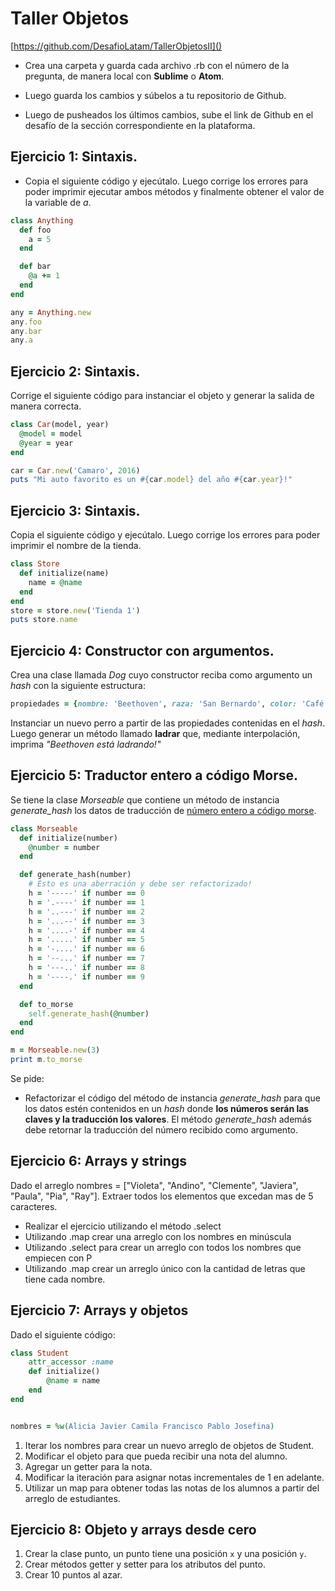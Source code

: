 # Taller Objetos 

[https://github.com/DesafioLatam/TallerObjetosII]()

- Crea una carpeta y guarda cada archivo .rb con el número de la pregunta, de manera local con **Sublime** o **Atom**.

- Luego guarda los cambios y súbelos a tu repositorio de Github.

- Luego de pusheados los últimos cambios, sube el link de Github en el desafío de la sección correspondiente en la plataforma.

## Ejercicio 1: Sintaxis.

- Copia el siguiente código y ejecútalo. Luego corrige los errores para poder imprimir ejecutar ambos métodos y finalmente obtener el valor de la variable de *a*.

~~~ruby
class Anything
  def foo
    a = 5
  end

  def bar
    @a += 1
  end
end

any = Anything.new
any.foo
any.bar
any.a
~~~

## Ejercicio 2: Sintaxis.
Corrige el siguiente código para instanciar el objeto y generar la salida de manera correcta.

~~~ruby
class Car(model, year)
  @model = model
  @year = year
end

car = Car.new('Camaro', 2016)
puts "Mi auto favorito es un #{car.model} del año #{car.year}!"
~~~

## Ejercicio 3: Sintaxis.

Copia el siguiente código y ejecútalo. Luego corrige los errores para poder imprimir el nombre de la tienda.

~~~ruby
class Store
  def initialize(name)
  	name = @name
  end
end
store = store.new('Tienda 1')
puts store.name
~~~

## Ejercicio 4: Constructor con argumentos.

Crea una clase llamada *Dog* cuyo constructor reciba como argumento un *hash* con la siguiente estructura:

~~~ruby
propiedades = {nombre: 'Beethoven', raza: 'San Bernardo', color: 'Café'}
~~~

Instanciar un nuevo perro a partir de las propiedades contenidas en el *hash*. Luego generar un método llamado **ladrar** que, mediante interpolación, imprima *"Beethoven está ladrando!"*


## Ejercicio 5: Traductor entero a código Morse.

Se tiene la clase *Morseable* que contiene un método de instancia *generate_hash* los datos de traducción de <u>número entero a código morse</u>.

~~~ruby
class Morseable
  def initialize(number)
    @number = number
  end

  def generate_hash(number)
    # Esto es una aberración y debe ser refactorizado!
    h = '-----' if number == 0
    h = '.----' if number == 1
    h = '..---' if number == 2
    h = '...--' if number == 3
    h = '....-' if number == 4
    h = '.....' if number == 5
    h = '-....' if number == 6
    h = '--...' if number == 7
    h = '---..' if number == 8
    h = '----.' if number == 9
  end

  def to_morse
    self.generate_hash(@number)
  end
end

m = Morseable.new(3)
print m.to_morse
~~~

Se pide:

- Refactorizar el código del método de instancia *generate_hash* para que los datos estén contenidos en un *hash* donde **los números serán las claves y la traducción los valores**. El método *generate_hash* además debe retornar la traducción del número recibido como argumento.


## Ejercicio 6: Arrays y strings
Dado el arreglo nombres = ["Violeta", "Andino", "Clemente", "Javiera", "Paula", "Pia", "Ray"]. Extraer todos los elementos que excedan mas de 5 caracteres.

- Realizar el ejercicio utilizando el método .select
- Utilizando .map crear una arreglo con los nombres en minúscula
- Utilizando .select para crear un arreglo con todos los nombres que empiecen con P
- Utilizando .map crear un arreglo único con la cantidad de letras que tiene cada nombre. 

## Ejercicio 7: Arrays y objetos

Dado el siguiente código:

~~~ruby
class Student
	attr_accessor :name
	def initialize()
		@name = name
	end
end


nombres = %w(Alicia Javier Camila Francisco Pablo Josefina)
~~~

1. Iterar los nombres para crear un nuevo arreglo de objetos de Student.
2. Modificar el objeto para que pueda recibir una nota del alumno.
3. Agregar un getter para la nota.
4. Modificar la iteración para asignar notas incrementales de 1 en adelante.
5. Utilizar un map para obtener todas las notas de los alumnos a partir del arreglo de estudiantes.

## Ejercicio 8: Objeto y arrays desde cero

1. Crear la clase punto, un punto tiene una posición `x` y una posición `y`.
2. Crear métodos getter y setter para los atributos del punto.
3. Crear 10 puntos al azar.




